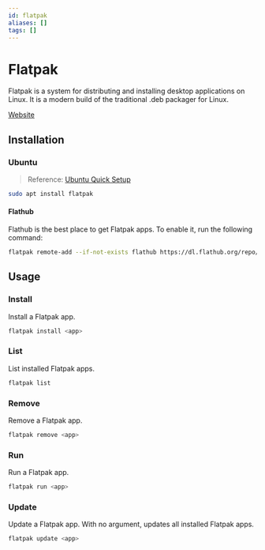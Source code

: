 ```yaml
---
id: flatpak
aliases: []
tags: []
---
```


# Flatpak

Flatpak is a system for distributing and installing desktop applications on Linux. It is a modern build of the traditional .deb packager for Linux.

[Website](https://flatpak.org/)

## Installation

### Ubuntu

> Reference: [Ubuntu Quick Setup](https://flatpak.org/setup/Ubuntu)

```bash
sudo apt install flatpak
```

#### Flathub

Flathub is the best place to get Flatpak apps. To enable it, run the following command:

```bash
flatpak remote-add --if-not-exists flathub https://dl.flathub.org/repo/flathub.flatpakrepo
```

## Usage

### Install

Install a Flatpak app.

```bash
flatpak install <app>
```

### List

List installed Flatpak apps.

```bash
flatpak list
```

### Remove

Remove a Flatpak app.

```bash
flatpak remove <app>
```

### Run

Run a Flatpak app.

```bash
flatpak run <app>
```

### Update

Update a Flatpak app.
With no argument, updates all installed Flatpak apps.

```bash
flatpak update <app>
```
